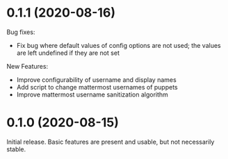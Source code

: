 # 0.1.1 (2020-08-16)

Bug fixes:

- Fix bug where default values of config options are not used; the values are
  left undefined if they are not set

New Features:

- Improve configurability of username and display names
- Add script to change mattermost usernames of puppets
- Improve mattermost username sanitization algorithm

# 0.1.0 (2020-08-15)

Initial release. Basic features are present and usable, but not necessarily
stable.
